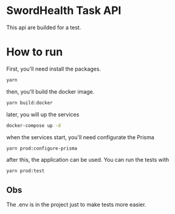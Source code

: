 # SwordHealth Task API

This api are builded for a test.

# How to run

First, you'll need install the packages.

```sh
yarn 
```

then, you'll build the docker image.

```sh
yarn build:docker
```

later, you will up the services

```sh
docker-compose up -d
```

when the services start, you'll need configurate the Prisma
```sh
yarn prod:configure-prisma
```

after this, the application can be used. You can run the tests with
```sh
yarn prod:test
```

## Obs
The .env is in the project just to make tests more easier.